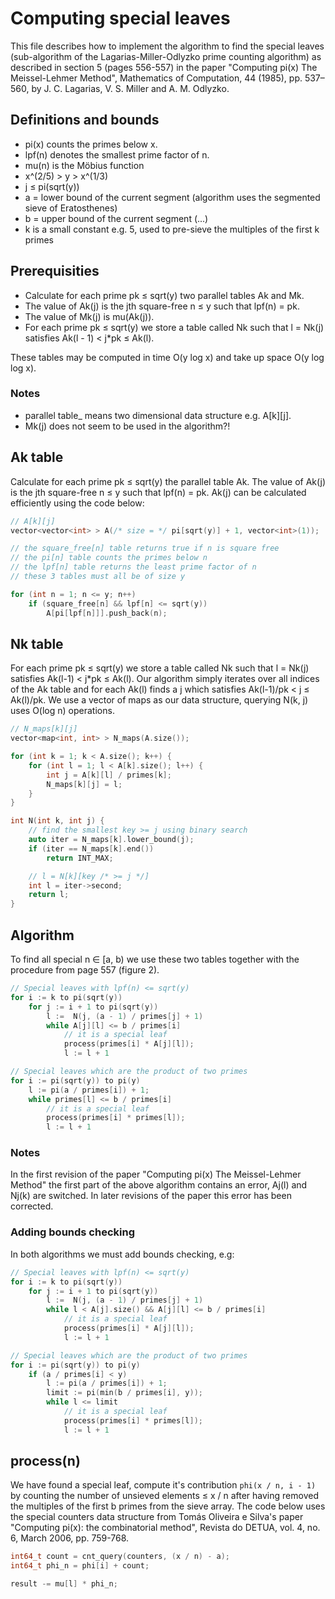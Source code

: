 Computing special leaves
========================

This file describes how to implement the algorithm to find the
special leaves (sub-algorithm of the Lagarias-Miller-Odlyzko prime
counting algorithm) as described in section 5 (pages 556-557) in the
paper "Computing pi(x) The Meissel-Lehmer Method", Mathematics of
Computation, 44 (1985), pp. 537–560, by J. C. Lagarias, V. S. Miller
and A. M. Odlyzko.

Definitions and bounds
----------------------

* pi(x) counts the primes below x.
* lpf(n) denotes the smallest prime factor of n.
* mu(n) is the Möbius function
* x^(2/5) > y > x^(1/3)
* j ≤ pi(sqrt(y))
* a = lower bound of the current segment (algorithm uses the segmented sieve of Eratosthenes)
* b = upper bound of the current segment (...)
* k is a small constant e.g. 5, used to pre-sieve the multiples of the first k primes

Prerequisities
--------------

* Calculate for each prime pk ≤ sqrt(y) two parallel tables Ak and Mk.
* The value of Ak(j) is the jth square-free n ≤ y such that lpf(n) = pk.
* The value of Mk(j) is mu(Ak(j)).
* For each prime pk ≤ sqrt(y) we store a table called Nk such that l = Nk(j) satisfies Ak(l - 1) < j*pk ≤ Ak(l).

<p>These tables may be computed in time O(y log x) and take up
space O(y log log x).</p>

### Notes
* parallel table_ means two dimensional data structure e.g. A[k][j].
* Mk(j) does not seem to be used in the algorithm?!

Ak table
--------

Calculate for each prime pk ≤ sqrt(y) the parallel table Ak. The value
of Ak(j) is the jth square-free n ≤ y such that lpf(n) = pk. Ak(j) can
be calculated efficiently using the code below:

```C++
// A[k][j]
vector<vector<int> > A(/* size = */ pi[sqrt(y)] + 1, vector<int>(1));

// the square_free[n] table returns true if n is square free
// the pi[n] table counts the primes below n
// the lpf[n] table returns the least prime factor of n
// these 3 tables must all be of size y

for (int n = 1; n <= y; n++)
    if (square_free[n] && lpf[n] <= sqrt(y))
        A[pi[lpf[n]]].push_back(n);
```

Nk table
--------

For each prime pk ≤ sqrt(y) we store a table called Nk such that
l = Nk(j) satisfies Ak(l-1) < j*pk ≤ Ak(l). Our algorithm simply
iterates over all indices of the Ak table and for each Ak(l) finds
a j which satisfies Ak(l-1)/pk < j ≤ Ak(l)/pk. We use a vector of maps
as our data structure, querying N(k, j) uses O(log n) operations.

```C++
// N_maps[k][j]
vector<map<int, int> > N_maps(A.size());

for (int k = 1; k < A.size(); k++) {
    for (int l = 1; l < A[k].size(); l++) {
        int j = A[k][l] / primes[k];
        N_maps[k][j] = l;
    }
}

int N(int k, int j) {
    // find the smallest key >= j using binary search
    auto iter = N_maps[k].lower_bound(j);
    if (iter == N_maps[k].end())
        return INT_MAX;

    // l = N[k][key /* >= j */]
    int l = iter->second;
    return l;
}
```

Algorithm
---------

<p>To find all special n ∈ [a, b) we use these two tables together with
the procedure from page 557 (figure 2).</p>

```C++
// Special leaves with lpf(n) <= sqrt(y)
for i := k to pi(sqrt(y))
    for j := i + 1 to pi(sqrt(y))
        l :=  N(j, (a - 1) / primes[j] + 1)
        while A[j][l] <= b / primes[i]
            // it is a special leaf
            process(primes[i] * A[j][l]);
            l := l + 1

// Special leaves which are the product of two primes
for i := pi(sqrt(y)) to pi(y)
    l := pi(a / primes[i]) + 1;
    while primes[l] <= b / primes[i]
        // it is a special leaf
        process(primes[i] * primes[l]);
        l := l + 1
```

### Notes

In the first revision of the paper "Computing pi(x) The Meissel-Lehmer
Method" the first part of the above algorithm contains an error, Aj(l)
and Nj(k) are switched. In later revisions of the paper this error has
been corrected.

### Adding bounds checking

In both algorithms we must add bounds checking, e.g:

```C++
// Special leaves with lpf(n) <= sqrt(y)
for i := k to pi(sqrt(y))
    for j := i + 1 to pi(sqrt(y))
        l :=  N(j, (a - 1) / primes[j] + 1)
        while l < A[j].size() && A[j][l] <= b / primes[i]
            // it is a special leaf
            process(primes[i] * A[j][l]);
            l := l + 1

// Special leaves which are the product of two primes
for i := pi(sqrt(y)) to pi(y)
    if (a / primes[i] < y)
        l := pi(a / primes[i]) + 1;
        limit := pi(min(b / primes[i], y));
        while l <= limit
            // it is a special leaf
            process(primes[i] * primes[l]);
            l := l + 1
```

process(n)
----------

We have found a special leaf, compute it's contribution 
```phi(x / n, i - 1)``` by counting the number of unsieved elements ≤ x / n
after having removed the multiples of the first b primes from the
sieve array. The code below uses the special counters data structure
from Tomás Oliveira e Silva's paper
"Computing pi(x): the combinatorial method", Revista do DETUA, vol. 4,
no. 6, March 2006, pp. 759-768.

```C++
int64_t count = cnt_query(counters, (x / n) - a);
int64_t phi_n = phi[i] + count;

result -= mu[l] * phi_n;
```
